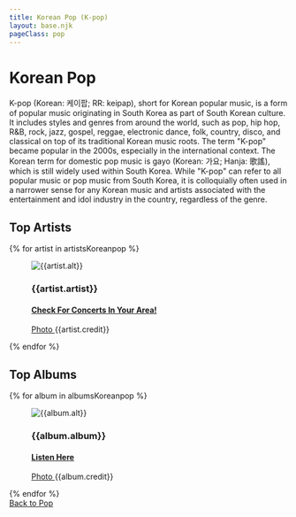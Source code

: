 ```yaml
---
title: Korean Pop (K-pop)
layout: base.njk
pageClass: pop
---
```

<h1 class="center">Korean Pop <!-- sub genre name--></h1>

<p class="summary">K-pop (Korean: 케이팝; RR: keipap), short for Korean popular music, is a form of popular music originating in South Korea as part of South Korean culture. It includes styles and genres from around the world, such as pop, hip hop, R&B, rock, jazz, gospel, reggae, electronic dance, folk, country, disco, and classical on top of its traditional Korean music roots. The term "K-pop" became popular in the 2000s, especially in the international context. The Korean term for domestic pop music is gayo (Korean: 가요; Hanja: 歌謠), which is still widely used within South Korea. While "K-pop" can refer to all popular music or pop music from South Korea, it is colloquially often used in a narrower sense for any Korean music and artists associated with the entertainment and idol industry in the country, regardless of the genre.  <!-- subgenre summary--></p>

<!-- top album and artist section-->
<section class="top">
<h2>Top Artists</h2>
<div class="artist">
    {% for artist in artistsKoreanpop %}
    <figure>
        <img src="{{artist.src}}" alt="{{artist.alt}}">
        <figcaption>
            <h3>{{artist.artist}}</h3>
            <h4><a href="{{artist.ticketmaster}}"> Check For Concerts In Your Area! </a></h4>
            <p><a href="{{artist.creditLink}}">Photo </a>{{artist.credit}}</p>
        </figcaption>
        </figure>
    {% endfor %}
</div>
</section>

<section class="top">
<h2>Top Albums</h2>
<div class="albums">
    {% for album in albumsKoreanpop %}
    <figure>
        <img src="{{album.src}}" alt="{{album.alt}}">
        <figcaption>
            <h3>{{album.album}}</h3>
            <h4><a href="{{album.spotify}}"> Listen Here </a></h4>
            <p><a href="{{album.creditLink}}">Photo </a>{{album.credit}}</p>
        </figcaption>
        </figure>
    {% endfor %}
</div>
</section>
<section class="back"><a href="/pop">Back to Pop</a></section>
<!-- suggestion section, still figuring out how to format this using the bubble diagram from the wireframe-->
